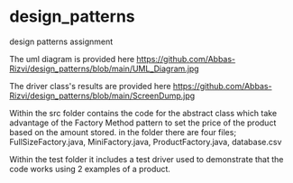 # design_patterns

design patterns assignment

The uml diagram is provided here https://github.com/Abbas-Rizvi/design_patterns/blob/main/UML_Diagram.jpg

The driver class's results are provided here https://github.com/Abbas-Rizvi/design_patterns/blob/main/ScreenDump.jpg

Within the src folder contains the code for the abstract class which take advantage of the Factory Method pattern to set the price of the product based on the amount stored. in the folder there are four files; FullSizeFactory.java, MiniFactory.java, ProductFactory.java, database.csv 

Within the test folder it includes a test driver used to demonstrate that the code works using 2 examples of a product.

